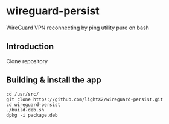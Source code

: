 # wireguard-persist
WireGuard VPN reconnecting by ping utility pure on bash

## Introduction
Clone repository

## Building & install the app

```
cd /usr/src/
git clone https://github.com/lightX2/wireguard-persist.git
cd wireguard-persist
./build-deb.sh
dpkg -i package.deb
```

